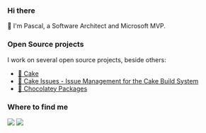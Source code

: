 ### Hi there 

:wave: I'm Pascal, a Software Architect and Microsoft MVP.

### Open Source projects

I work on several open source projects, beside others:

* [:cake: Cake](https://cakebuild.net/)
* [:mag_right: Cake Issues - Issue Management for the Cake Build System](https://cakeissues.net/)
* [:chocolate_bar: Chocolatey Packages](https://chocolatey.org/profiles/pascalberger)

### Where to find me

[![](https://img.shields.io/badge/twitter-%231DA1F2.svg?&style=for-the-badge&logo=twitter&logoColor=white)](https://twitter.com/hereispascal)
[![](https://img.shields.io/badge/linkedin-%230077B5.svg?&style=for-the-badge&logo=linkedin&logoColor=white)](https://www.linkedin.com/in/hereispascal)